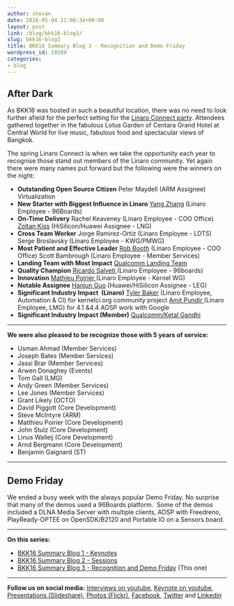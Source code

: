 ```yaml
---
author: shovan
date: 2016-05-04 11:08:34+00:00
layout: post
link: /blog/bkk16-blog3/
slug: bkk16-blog3
title: BKK16 Summary Blog 3 - Recognition and Demo Friday
wordpress_id: 10589
categories:
- blog
---
```


## After Dark

As BKK16 was hosted in such a beautiful location, there was no need to look further afield for the perfect setting for the [Linaro Connect party](https://flic.kr/s/aHskvTDhFc). Attendees gathered together in the fabulous Lotus Garden of Centara Grand Hotel at Central World for live music, fabulous food and spectacular views of Bangkok.

The spring Linaro Connect is when we take the opportunity each year to recognise those stand out members of the Linaro community. Yet again there were many names put forward but the following were the winners on the night:

  * __Outstanding Open Source Citizen__
  Peter Maydell (ARM Assignee) Virtualization
  * __New Starter with Biggest Influence in Linaro__
  [Yang Zhang](https://www.flickr.com/photos/linaroorg/25384586300/in/album-72157665519520505/) (Linaro Employee - 96Boards)
  * __On-Time Delivery__
  Rachel Keaveney (Linaro Employee - COO Office)
[Zoltan Kiss](https://www.flickr.com/photos/linaroorg/25592759911/in/album-72157665519520505/) (HiSilicon/Huawei Assignee - LNG)
  * __Cross Team Worker__
  Jorge Ramirez-Ortiz (Linaro Employee - LDTS)
Serge Broslavsky (Linaro Employee - KWG/PMWG)
  * __Most Patient and Effective Leader__
  [Rob Booth](https://www.flickr.com/photos/linaroorg/25659259796/in/album-72157665519520505/) (Linaro Employee - COO Office)
Scott Bambrough (Linaro Employee - Member Services)
  * __Landing Team with Most Impact__
  [Qualcomm Landing Team](https://www.flickr.com/photos/linaroorg/25054922664/in/album-72157665519520505/)
  * __Quality Champion__
  [Ricardo Salveti ](https://www.flickr.com/photos/linaroorg/25685445045/in/album-72157665519520505/)(Linaro Employee - 96boards)
  * __Innovation__
  [Mathieu Poirier ](https://www.flickr.com/photos/linaroorg/25054922114/in/album-72157665519520505/)(Linaro Employee - Kernel WG)
  * __Notable Assignee__
  [Hanjun Guo](https://www.flickr.com/photos/linaroorg/25058691303/in/album-72157665519520505/) (Huawei/HiSilicon Assignee - LEG)
  * __Significant Industry Impact  (Linaro)__
  [Tyler Baker](https://www.flickr.com/photos/linaroorg/25384589680/in/album-72157665519520505/) (Linaro Employee, Automation & CI) for kernelci.org community project
[Amit Pundir ](https://www.flickr.com/photos/linaroorg/25384589680/in/album-72157665519520505/)(Linaro Employee, LMG) for 4.1 &4.4 AOSP work with Google
  * __Significant Industry Impact (Member)__
  [Qualcomm/Ketal Gandhi](https://www.flickr.com/photos/linaroorg/25384588620/in/album-72157665519520505/)

* * *

**We were also pleased to be recognize those with 5 years of service:**


  * Usman Ahmad (Member Services)
  * Joseph Bates (Member Services)
  * Jassi Brar (Member Services)
  * Arwen Donaghey (Events)
  * Tom Gall (LMG)
  * Andy Green (Member Services)
  * Lee Jones (Member Services)
  * Grant Likely (OCTO)
  * David Piggott (Core Development)
  * Steve McIntyre (ARM)
  * Matthieu Poirier (Core Development)
  * John Stulz (Core Development)
  * Linus Walleij (Core Development)
  * Arnd Bergmann (Core Development)
  * Benjamin Gaignard (ST)


* * *

## Demo Friday


We ended a busy week with the always popular Demo Friday. No surprise that many of the demos used a 96Boards platform.  Some of the demos included a DLNA Media Server with multiple clients, AOSP with Freedreno, PlayReady-OPTEE on OpenSDK/B2120 and Portable IO on a Sensors board.


* * *

**On this series:**

  * [BKK16 Summary Blog 1 - Keynotes](/blog/bkk16-blog1/)
  * [BKK16 Summary Blog 2 - Sessions](/blog/bkk16-blog2/)
  * [BKK16 Summary Blog 3 - Recognition and Demo Friday](/blog/bkk16-blog3/) (This one)

* * *

**Follow us on social media:**
[Interviews on youtube](https://www.youtube.com/user/linaroorg?sub_confirmation=1&utm_source=Linaro.org&utm_medium=blog&utm_campaign=social), [Keynote on youtube](https://www.youtube.com/user/linaroOnAir?sub_confirmation=1&utm_source=Linaro.org&utm_medium=blog&utm_campaign=social), [Presentations (Slideshare)](http://www.slideshare.net/linaroorg?utm_source=Linaro.org&utm_medium=blog&utm_campaign=social),
[Photos (Flickr)](https://www.flickr.com/photos/linaroorg?utm_source=Linaro.org&utm_medium=blog&utm_campaign=social), [Facebook](https://www.facebook.com/LinaroOrg?utm_source=Linaro.org&utm_medium=blog&utm_campaign=social), [Twitter](https://twitter.com/linaroorg?utm_source=Linaro.org&utm_medium=blog&utm_campaign=social) and [Linkedin](https://www.linkedin.com/company/1026961?utm_source=Linaro.org&utm_medium=blog&utm_campaign=social)
